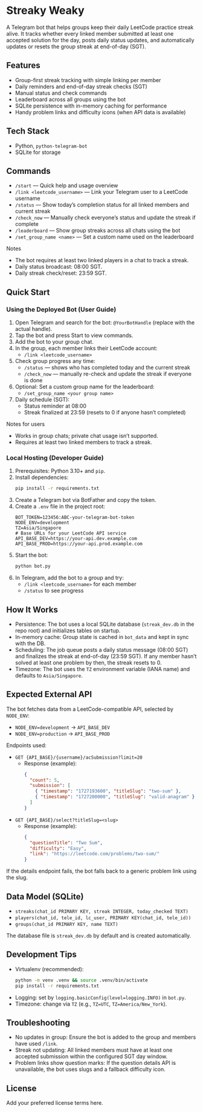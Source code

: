 # Streaky Weaky

A Telegram bot that helps groups keep their daily LeetCode practice streak alive. It tracks whether every linked member submitted at least one accepted solution for the day, posts daily status updates, and automatically updates or resets the group streak at end-of-day (SGT).

## Features

- Group-first streak tracking with simple linking per member
- Daily reminders and end-of-day streak checks (SGT)
- Manual status and check commands
- Leaderboard across all groups using the bot
- SQLite persistence with in-memory caching for performance
- Handy problem links and difficulty icons (when API data is available)

## Tech Stack

- Python, `python-telegram-bot`
- SQLite for storage

## Commands

- `/start` — Quick help and usage overview
- `/link <leetcode_username>` — Link your Telegram user to a LeetCode username
- `/status` — Show today’s completion status for all linked members and current streak
- `/check_now` — Manually check everyone’s status and update the streak if complete
- `/leaderboard` — Show group streaks across all chats using the bot
- `/set_group_name <name>` — Set a custom name used on the leaderboard

Notes

- The bot requires at least two linked players in a chat to track a streak.
- Daily status broadcast: 08:00 SGT.
- Daily streak check/reset: 23:59 SGT.

## Quick Start

### Using the Deployed Bot (User Guide)
1. Open Telegram and search for the bot: `@YourBotHandle` (replace with the actual handle).
2. Tap the bot and press Start to view commands.
3. Add the bot to your group chat.
4. In the group, each member links their LeetCode account:
   - `/link <leetcode_username>`
5. Check group progress any time:
   - `/status` — shows who has completed today and the current streak
   - `/check_now` — manually re-check and update the streak if everyone is done
6. Optional: Set a custom group name for the leaderboard:
   - `/set_group_name <your group name>`
7. Daily schedule (SGT):
   - Status reminder at 08:00
   - Streak finalized at 23:59 (resets to 0 if anyone hasn’t completed)

Notes for users
- Works in group chats; private chat usage isn’t supported.
- Requires at least two linked members to track a streak.

### Local Hosting (Developer Guide)
1. Prerequisites: Python 3.10+ and `pip`.
2. Install dependencies:
   ```bash
   pip install -r requirements.txt
   ```
3. Create a Telegram bot via BotFather and copy the token.
4. Create a `.env` file in the project root:
   ```env
   BOT_TOKEN=123456:ABC-your-telegram-bot-token
   NODE_ENV=development
   TZ=Asia/Singapore
   # Base URLs for your LeetCode API service
   API_BASE_DEV=https://your-api.dev.example.com
   API_BASE_PROD=https://your-api.prod.example.com
   ```
5. Start the bot:
   ```bash
   python bot.py
   ```
6. In Telegram, add the bot to a group and try:
   - `/link <leetcode_username>` for each member
   - `/status` to see progress

## How It Works

- Persistence: The bot uses a local SQLite database (`streak_dev.db` in the repo root) and initializes tables on startup.
- In-memory cache: Group state is cached in `bot_data` and kept in sync with the DB.
- Scheduling: The job queue posts a daily status message (08:00 SGT) and finalizes the streak at end-of-day (23:59 SGT). If any member hasn’t solved at least one problem by then, the streak resets to 0.
- Timezone: The bot uses the `TZ` environment variable (IANA name) and defaults to `Asia/Singapore`.

## Expected External API

The bot fetches data from a LeetCode-compatible API, selected by `NODE_ENV`:

- `NODE_ENV=development` → `API_BASE_DEV`
- `NODE_ENV=production` → `API_BASE_PROD`

Endpoints used:

- `GET {API_BASE}/{username}/acSubmission?limit=20`
  - Response (example):
    ```json
    {
      "count": 5,
      "submission": [
        { "timestamp": "1727193600", "titleSlug": "two-sum" },
        { "timestamp": "1727200000", "titleSlug": "valid-anagram" }
      ]
    }
    ```
- `GET {API_BASE}/select?titleSlug=<slug>`
  - Response (example):
    ```json
    {
      "questionTitle": "Two Sum",
      "difficulty": "Easy",
      "link": "https://leetcode.com/problems/two-sum/"
    }
    ```

If the details endpoint fails, the bot falls back to a generic problem link using the slug.

## Data Model (SQLite)

- `streaks(chat_id PRIMARY KEY, streak INTEGER, today_checked TEXT)`
- `players(chat_id, tele_id, lc_user, PRIMARY KEY(chat_id, tele_id))`
- `groups(chat_id PRIMARY KEY, name TEXT)`

The database file is `streak_dev.db` by default and is created automatically.

## Development Tips

- Virtualenv (recommended):
  ```bash
  python -m venv .venv && source .venv/bin/activate
  pip install -r requirements.txt
  ```
- Logging: set by `logging.basicConfig(level=logging.INFO)` in `bot.py`.
- Timezone: change via `TZ` (e.g., `TZ=UTC`, `TZ=America/New_York`).

## Troubleshooting

- No updates in group: Ensure the bot is added to the group and members have used `/link`.
- Streak not updating: All linked members must have at least one accepted submission within the configured SGT day window.
- Problem links show question marks: If the question details API is unavailable, the bot uses slugs and a fallback difficulty icon.

## License

Add your preferred license terms here.
